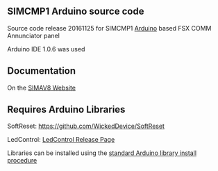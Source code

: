 SIMCMP1 Arduino source code
---------------------------

Source code release 20161125 for SIMCMP1 [Arduino](http://arduino.cc) based FSX COMM Annunciator panel

Arduino IDE 1.0.6 was used

Documentation
-------------
On the [SIMAV8 Website](http://www.simav8.com)

Requires Arduino Libraries
--------------------------
SoftReset:  https://github.com/WickedDevice/SoftReset

LedControl: [LedControl Release Page](https://github.com/wayoda/LedControl/releases) 

Libraries can be installed using the [standard Arduino library install procedure](http://arduino.cc/en/Guide/Libraries)  

